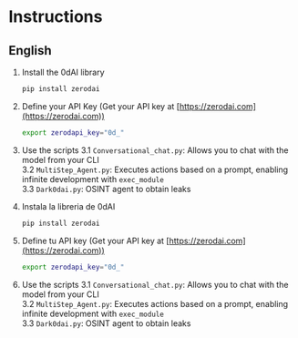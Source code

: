 # Instructions

## English

1. Install the 0dAI library
   ```bash
   pip install zerodai
   ```
2. Define your API Key (Get your API key at [https://zerodai.com](https://zerodai.com))
   ```bash
   export zerodapi_key="0d_"
   ```
3. Use the scripts
   3.1 `Conversational_chat.py`: Allows you to chat with the model from your CLI  
   3.2 `MultiStep_Agent.py`: Executes actions based on a prompt, enabling infinite development with `exec_module`  
   3.3 `Dark0dai.py`: OSINT agent to obtain leaks
  
1. Instala la libreria de 0dAI
   ```bash
   pip install zerodai
   ```
2. Define tu API key (Get your API key at [https://zerodai.com](https://zerodai.com))
   ```bash
   export zerodapi_key="0d_"
   ```
3. Use the scripts
   3.1 `Conversational_chat.py`: Allows you to chat with the model from your CLI  
   3.2 `MultiStep_Agent.py`: Executes actions based on a prompt, enabling infinite development with `exec_module`  
   3.3 `Dark0dai.py`: OSINT agent to obtain leaks
